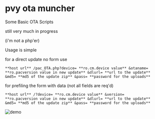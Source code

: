 pvy ota muncher
===============

Some Basic OTA Scripts

still very much in progress

(i'm not a php'er)

Usage is simple

for a direct update no form use  

`**host url** /pac_OTA.php?device= **ro.cm.device value** &otaname= **ro.pacversion value in new update** &dlurl= **url to the update** &md5= **md5 of the update zip** &pass= **password for the uploads** `

for prefiling the form with data (not all fields are req'd)  

`**host url** /?device= **ro.cm.device value** &version= **ro.pacversion value in new update** &dlurl= **url to the update** &md5= **md5 of the update zip** &pass= **password for the uploads**`


![demo][1]

[1]: http://i789.photobucket.com/albums/yy180/aaronkable/muncher_zpsa83d32cc.png
